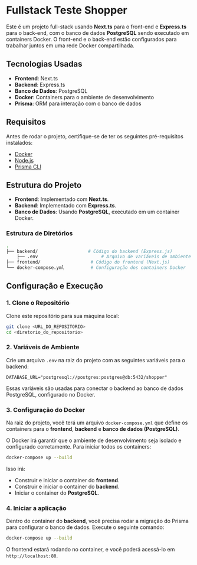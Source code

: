 # Fullstack Teste Shopper

Este é um projeto full-stack usando **Next.ts** para o front-end e **Express.ts** para o back-end, com o banco de dados **PostgreSQL** sendo executado em containers Docker. O front-end e o back-end estão configurados para trabalhar juntos em uma rede Docker compartilhada.

## Tecnologias Usadas

- **Frontend**: Next.ts
- **Backend**: Express.ts
- **Banco de Dados**: PostgreSQL
- **Docker**: Containers para o ambiente de desenvolvimento
- **Prisma**: ORM para interação com o banco de dados

## Requisitos

Antes de rodar o projeto, certifique-se de ter os seguintes pré-requisitos instalados:

- [Docker](https://www.docker.com/get-started)
- [Node.js](https://nodejs.org/)
- [Prisma CLI](https://www.prisma.io/docs/getting-started)

## Estrutura do Projeto

- **Frontend**: Implementado com **Next.ts**.
- **Backend**: Implementado com **Express.ts**.
- **Banco de Dados**: Usando **PostgreSQL**, executado em um container Docker.

### Estrutura de Diretórios

```bash
.
├── backend/                   # Código do backend (Express.js)
    ├── .env                        # Arquivo de variáveis de ambiente
├── frontend/                   # Código do frontend (Next.js)
└── docker-compose.yml          # Configuração dos containers Docker
```

## Configuração e Execução

### 1. Clone o Repositório

Clone este repositório para sua máquina local:

```bash
git clone <URL_DO_REPOSITORIO>
cd <diretorio_do_repositorio>
```

### 2. Variáveis de Ambiente

Crie um arquivo `.env` na raiz do projeto com as seguintes variáveis para o backend:

```env
DATABASE_URL="postgresql://postgres:postgres@db:5432/shopper"
```

Essas variáveis são usadas para conectar o backend ao banco de dados PostgreSQL, configurado no Docker.

### 3. Configuração do Docker

Na raiz do projeto, você terá um arquivo `docker-compose.yml` que define os containers para o **frontend**, **backend** e **banco de dados (PostgreSQL)**.

O Docker irá garantir que o ambiente de desenvolvimento seja isolado e configurado corretamente. Para iniciar todos os containers:

```bash
docker-compose up --build
```

Isso irá:

- Construir e iniciar o container do **frontend**.
- Construir e iniciar o container do **backend**.
- Iniciar o container do **PostgreSQL**.

### 4. Iniciar a aplicação

Dentro do container do **backend**, você precisa rodar a migração do Prisma para configurar o banco de dados. Execute o seguinte comando:

```bash
docker-compose up --build
```

O frontend estará rodando no container, e você poderá acessá-lo em `http://localhost:80`.
